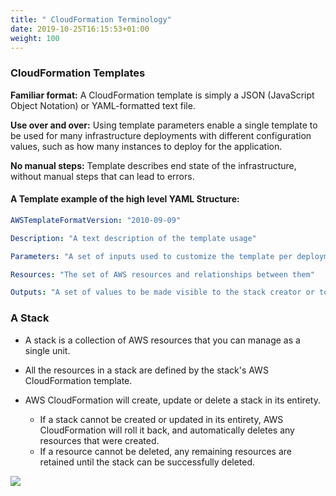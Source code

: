 ```yaml
---
title: " CloudFormation Terminology"
date: 2019-10-25T16:15:53+01:00
weight: 100
---
```


### CloudFormation Templates

**Familiar format:** A CloudFormation template is simply a JSON (JavaScript Object Notation) or YAML-formatted text file.

**Use over and over:** Using template parameters enable a single template to be used for many infrastructure deployments 
with different configuration values, such as how many instances to deploy for the application.

**No manual steps:** Template describes end state of the infrastructure, without manual steps that can lead to errors.

#### A Template example of the high level YAML Structure:

```yaml
AWSTemplateFormatVersion: "2010-09-09"

Description: "A text description of the template usage"

Parameters: "A set of inputs used to customize the template per deployment"

Resources: "The set of AWS resources and relationships between them"

Outputs: "A set of values to be made visible to the stack creator or to pass them between stacks."
```

### A Stack

+ A stack is a collection of AWS resources that you can manage as a single unit.

+ All the resources in a stack are defined by the stack's AWS CloudFormation template.

+ AWS CloudFormation will create, update or delete a stack in its entirety. 
    + If a stack cannot be created or updated in its entirety, AWS CloudFormation will roll it back, and automatically deletes any resources that were created.
    + If a resource cannot be deleted, any remaining resources are retained until the stack can be successfully deleted. 
  
![](/30-cloudformation-fundamentals/cfn-stack.png)